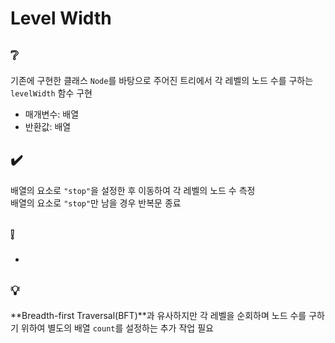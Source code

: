 # Level Width

## ❔
기존에 구현한 클래스 `Node`를 바탕으로 주어진 트리에서 각 레벨의 노드 수를 구하는 `levelWidth` 함수 구현
- 매개변수: 배열
- 반환값: 배열

## ✔️
배열의 요소로 `"stop"`을 설정한 후 이동하여 각 레벨의 노드 수 측정  
배열의 요소로 `"stop"`만 남을 경우 반복문 종료

## ❕
- 

## 💡
**Breadth-first Traversal(BFT)**과 유사하지만 각 레벨을 순회하며 노드 수를 구하기 위하여 별도의 배열 `count`를 설정하는 추가 작업 필요
